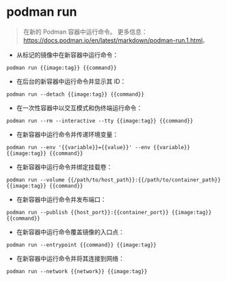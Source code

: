 # podman run

> 在新的 Podman 容器中运行命令。
> 更多信息：<https://docs.podman.io/en/latest/markdown/podman-run.1.html>。

- 从标记的镜像中在新容器中运行命令：

`podman run {{image:tag}} {{command}}`

- 在后台的新容器中运行命令并显示其 ID：

`podman run --detach {{image:tag}} {{command}}`

- 在一次性容器中以交互模式和伪终端运行命令：

`podman run --rm --interactive --tty {{image:tag}} {{command}}`

- 在新容器中运行命令并传递环境变量：

`podman run --env '{{variable}}={{value}}' --env {{variable}} {{image:tag}} {{command}}`

- 在新容器中运行命令并绑定挂载卷：

`podman run --volume {{/path/to/host_path}}:{{/path/to/container_path}} {{image:tag}} {{command}}`

- 在新容器中运行命令并发布端口：

`podman run --publish {{host_port}}:{{container_port}} {{image:tag}} {{command}}`

- 在新容器中运行命令覆盖镜像的入口点：

`podman run --entrypoint {{command}} {{image:tag}}`

- 在新容器中运行命令并将其连接到网络：

`podman run --network {{network}} {{image:tag}}`